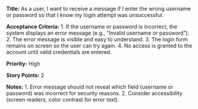 **Title:**
As a user, I want to receive a message if I enter the wrong username or password so that I know my login attempt was unsuccessful.

**Acceptance Criteria:**
	1.	If the username or password is incorrect, the system displays an error message (e.g., “Invalid username or password”).
	2.	The error message is visible and easy to understand.
	3.	The login form remains on screen so the user can try again.
	4.	No access is granted to the account until valid credentials are entered.

**Priority:** High

**Story Points:** 2

**Notes:**
	1.	Error message should not reveal which field (username or password) was incorrect for security reasons.
	2.	Consider accessibility (screen readers, color contrast for error text).
